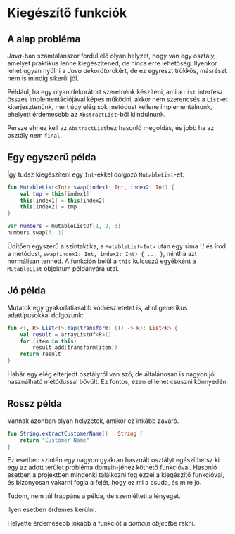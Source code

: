 # Kiegészítő funkciók

## A alap probléma 

*Java*-ban számtalanszor fordul elő olyan helyzet, hogy van egy osztály, amelyet praktikus lenne kiegészítened, de nincs erre lehetőség. Ilyenkor lehet ugyan nyúlni a *Java dekorátor*okért, de ez egyrészt trükkös, másrészt nem is mindig sikerül jól.

Például, ha egy olyan dekorátort szeretnénk készíteni, ami a `List` interfész összes implementációjával képes működni, akkor nem szerencsés a `List`-et kiterjesztenünk, mert úgy elég sok metódust kellene implementálnunk, ehelyett érdemesebb az `AbstractList`-ből kiindulnunk.

Persze ehhez kell az `AbstractList`hez hasonló megoldás, és jobb ha az osztály nem `final`.

## Egy egyszerű példa

Így tudsz kiegészíteni egy `Int`-ekkel dolgozó `MutableList`-et:
```kotlin
fun MutableList<Int>.swap(index1: Int, index2: Int) {
    val tmp = this[index1] 
    this[index1] = this[index2]
    this[index2] = tmp
}

var numbers = mutableListOf(1, 2, 3)
numbers.swap(3, 1)
```

Üdítően egyszerű a szintaktika, a `MutableList<Int>` után egy sima '.' és írod a metódust, `swap(index1: Int, index2: Int) { ... }`, mintha azt normálisan tennéd. A funkción belül a `this` kulcsszú egyébként a `MutableList` objektum példányára utal.

## Jó példa

Mutatok egy gyakorlatiasabb kódrészletetet is, ahol generikus adattípusokkal dolgozunk:

```kotlin
fun <T, R> List<T>.map(transform: (T) -> R): List<R> {
    val result = arrayListOf<R>()
    for (item in this)
        result.add(transform(item))
    return result
}
```

Habár egy elég elterjedt osztályról van szó, de általánosan is nagyon jól használható metódussal bővült. Ez fontos, ezen el lehet csúszni könnyedén.

## Rossz példa

Vannak azonban olyan helyzetek, amikor ez inkább zavaró.

```kotlin
fun String.extractCustomerName() : String {
    return "Customer Name"
}
```

Ez esetben szintén egy nagyon gyakran használt osztályt egészíthetsz ki egy az adott terület probléma domain-jéhez köthető funkcióval. Hasonló esetben a projektben mindenki találkozni fog ezzel a kiegészítő funkcióval, és bizonyosan vakarni fogja a fejét, hogy ez mi a csuda, és mire jó.

Tudom, nem túl frappáns a példa, de szemlélteti a lényeget.

Ilyen esetben érdemes kerülni.

Helyette érdemesebb inkább a funkciót a *domain object*be rakni.

